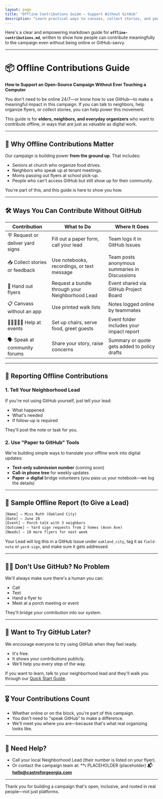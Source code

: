 ```yaml
---
layout: page
title: "Offline Contributions Guide – Support Without GitHub"
description: "Learn practical ways to canvass, collect stories, and power Georgia's open-source campaign if you prefer pen-and-paper over online tools."
---
```


Here's a clear and empowering markdown guide for **`offline-contributions.md`**, written to show how people can contribute meaningfully to the campaign even without being online or GitHub-savvy.

---

# 📦 Offline Contributions Guide

**How to Support an Open-Source Campaign Without Ever Touching a Computer**

You don't need to be online 24/7—or know how to use GitHub—to make a meaningful impact in this campaign. If you can talk to neighbors, help organize flyers, or collect stories, you can help power this movement.

This guide is for **elders, neighbors, and everyday organizers** who want to contribute offline, in ways that are just as valuable as digital work.

---

## 🤲 Why Offline Contributions Matter

Our campaign is building power **from the ground up**. That includes:

* Seniors at church who organize food drives.
* Neighbors who speak up at tenant meetings.
* Moms passing out flyers at school pick-up.
* People who can't access GitHub but still show up for their community.

You're part of this, and this guide is here to show you how.

---

## 🛠️ Ways You Can Contribute Without GitHub

| Contribution                     | What to Do                                      | Where It Goes                                 |
| -------------------------------- | ----------------------------------------------- | --------------------------------------------- |
| 🪧 Request or deliver yard signs | Fill out a paper form, call your lead           | Team logs it in GitHub Issues                 |
| 📥 Collect stories or feedback   | Use notebooks, recordings, or text message      | Team posts anonymous summaries in Discussions |
| 📄 Hand out flyers               | Request a bundle through your Neighborhood Lead | Event shared via GitHub Project Board         |
| 📋 Canvass without an app        | Use printed walk lists                          | Notes logged online by teammates              |
| 🧑🏽‍🤝‍🧑🏿 Help at events      | Set up chairs, serve food, greet guests         | Event folder includes your impact report      |
| 🗣️ Speak at community forums    | Share your story, raise concerns                | Summary or quote gets added to policy drafts  |

---

## 🧾 Reporting Offline Contributions

### 1. Tell Your Neighborhood Lead

If you're not using GitHub yourself, just tell your lead:

* What happened
* What's needed
* If follow-up is required

They'll post the note or task for you.

### 2. Use "Paper to GitHub" Tools

We're building simple ways to translate your offline work into digital updates:

* **Text-only submission number** (coming soon)
* **Call-in phone tree** for weekly updates
* **Paper → digital** bridge volunteers (you pass us your notebook—we log the details)

---

## 📝 Sample Offline Report (to Give a Lead)

```txt
[Name] — Miss Ruth (Oakland City)
[Date] — June 28
[Event] — Porch talk with 3 neighbors
[Outcome] — Yard sign requests from 2 homes (Avon Ave)
[Needs] — 10 more flyers for next week
```

Your Lead will log this in a GitHub Issue under `oakland_city`, tag it as `field-note` or `yard-sign`, and make sure it gets addressed.

---

## 🧑‍🏫 Don't Use GitHub? No Problem

We'll always make sure there's a human you can:

* Call
* Text
* Hand a flyer to
* Meet at a porch meeting or event

They'll bridge your contribution into our system.

---

## 📢 Want to Try GitHub Later?

We encourage everyone to try using GitHub when they feel ready.

* It's free.
* It shows your contributions publicly.
* We'll help you every step of the way.

If you want to learn, talk to your neighborhood lead and they'll walk you through our [Quick Start Guide](../get-involved/quick-start-guide.md).

---

## 🎖️ Your Contributions Count

* Whether online or on the block, you're part of this campaign.
* You don't need to "speak GitHub" to make a difference.
* We'll meet you where you are—because that's what real organizing looks like.

---

## 🧭 Need Help?

* Call your local Neighborhood Lead (their number is listed on your flyer).
* Or contact the campaign team at:
  **📞 PLACEHOLDER (placeholder)
  **📬 [hello@castroforgeorgia.com](mailto:hello@castroforgeorgia.com)**

---

Thank you for building a campaign that's open, inclusive, and rooted in real people—not just platforms.

